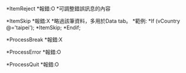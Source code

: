 *ItemReject
  *報錯:O
  *可調整錯誤訊息的內容
  
*ItemSkip
  *報錯:X
  *略過該筆資料，多用於Data tab。
  *範例:
  *If (vCountry @='taipei');
    *ItemSkip;
  *Endif;
  
*ProcessBreak
  *報錯:X
  
*ProcessError
  *報錯:O
  
*ProcessQuit
  *報錯:O
